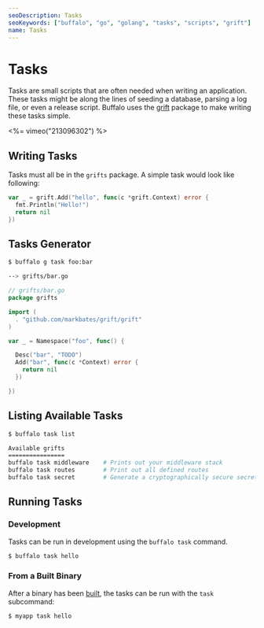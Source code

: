 ```yaml
---
seoDescription: Tasks
seoKeywords: ["buffalo", "go", "golang", "tasks", "scripts", "grift"]
name: Tasks
---
```

# Tasks

Tasks are small scripts that are often needed when writing an application. These tasks might be along the lines of seeding a database, parsing a log file, or even a release script. Buffalo uses the [grift](https://github.com/markbates/grift) package to make writing these tasks simple.

<%= vimeo("213096302") %>

## Writing Tasks

Tasks must all be in the `grifts` package. A simple task would look like following:

```go
var _ = grift.Add("hello", func(c *grift.Context) error {
  fmt.Println("Hello!")
  return nil
})
```

## Tasks Generator

```bash
$ buffalo g task foo:bar

--> grifts/bar.go
```

```go
// grifts/bar.go
package grifts

import (
  . "github.com/markbates/grift/grift"
)

var _ = Namespace("foo", func() {

  Desc("bar", "TODO")
  Add("bar", func(c *Context) error {
    return nil
  })

})
```


## Listing Available Tasks

```bash
$ buffalo task list

Available grifts
================
buffalo task middleware    # Prints out your middleware stack
buffalo task routes        # Print out all defined routes
buffalo task secret        # Generate a cryptographically secure secret key
```

## Running Tasks

### Development

Tasks can be run in development using the `buffalo task` command.

```bash
$ buffalo task hello
```

### From a Built Binary

After a binary has been [built](/en/docs/deploy/building), the tasks can be run with the `task` subcommand:

```bash
$ myapp task hello
```
